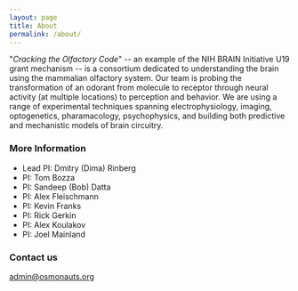 ```yaml
---
layout: page
title: About
permalink: /about/
---
```


"*Cracking the Olfactory Code*" -- an example of the NIH BRAIN Initiative U19 grant mechanism -- is a consortium dedicated to understanding the brain using the mammalian olfactory system.  Our team is probing the transformation of an odorant from molecule to receptor through neural activity (at multiple locations) to perception and behavior.  We are using a range of experimental techniques spanning electrophysiology, imaging, optogenetics, pharamacology, psychophysics, and building both predictive and mechanistic models of brain circuitry.

### More Information

- Lead PI: Dmitry (Dima) Rinberg
- PI: Tom Bozza
- PI: Sandeep (Bob) Datta
- PI: Alex Fleischmann
- PI: Kevin Franks
- PI: Rick Gerkin
- PI: Alex Koulakov
- PI: Joel Mainland

### Contact us

[admin@osmonauts.org](mailto:admin@osmonauts.org)
